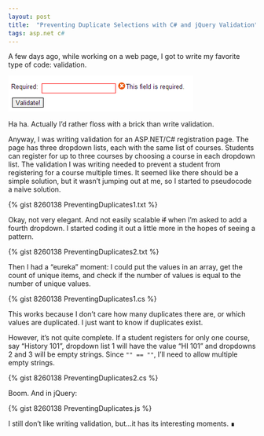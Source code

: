 ```yaml
---
layout: post
title:  "Preventing Duplicate Selections with C# and jQuery Validation"
tags: asp.net c#
---
```


A few days ago, while working on a web page, I got to write my favorite type of code: validation.

![jQuery validation](/images/validation.png)

Ha ha. Actually I’d rather floss with a brick than write validation.

Anyway, I was writing validation for an ASP.NET/C# registration page. The page has three dropdown lists, each with the same list of courses. Students can register for up to three courses by choosing a course in each dropdown list. The validation I was writing needed to prevent a student from registering for a course multiple times. It seemed like there should be a simple solution, but it wasn’t jumping out at me, so I started to pseudocode a naive solution.

{% gist 8260138 PreventingDuplicates1.txt %}

Okay, not very elegant. And not easily scalable <del>if</del> when I’m asked to add a fourth dropdown.
I started coding it out a little more in the hopes of seeing a pattern.

{% gist 8260138 PreventingDuplicates2.txt %}

Then I had a “eureka” moment: I could put the values in an array, get the count of unique items, and check if the number of values is equal to the number of unique values.

{% gist 8260138 PreventingDuplicates1.cs %}

This works because I don’t care how many duplicates there are, or which values are duplicated. I just want to know if duplicates exist.

However, it’s not quite complete. If a student registers for only one course, say “History 101”, dropdown list 1 will have the value “HI 101” and dropdowns 2 and 3 will be empty strings. Since ```"" == ""```, I’ll need to allow multiple empty strings.

{% gist 8260138 PreventingDuplicates2.cs %}

Boom. And in jQuery:

{% gist 8260138 PreventingDuplicates.js %}

I still don’t like writing validation, but…it has its interesting moments. ∎